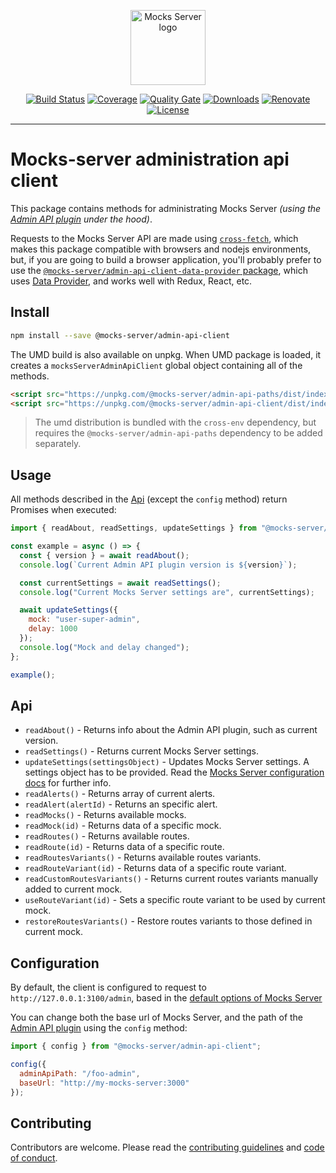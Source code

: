 <p align="center"><a href="https://mocks-server.org" target="_blank" rel="noopener noreferrer"><img width="120" src="https://www.mocks-server.org/img/logo_120.png" alt="Mocks Server logo"></a></p>

<p align="center">
  <a href="https://github.com/mocks-server/main/actions?query=workflow%3Abuild+branch%3Amaster"><img src="https://github.com/mocks-server/main/workflows/build/badge.svg?branch=master" alt="Build Status"></a>
  <a href="https://codecov.io/gh/mocks-server/main"><img src="https://codecov.io/gh/mocks-server/main/branch/master/graph/badge.svg?token=2S8ZR55AJV" alt="Coverage"></a>
  <a href="https://sonarcloud.io/project/overview?id=mocks-server_main_admin-api-client"><img src="https://sonarcloud.io/api/project_badges/measure?project=mocks-server_main_admin-api-client&metric=alert_status" alt="Quality Gate"></a>
  <a href="https://www.npmjs.com/package/@mocks-server/admin-api-client"><img src="https://img.shields.io/npm/dm/@mocks-server/admin-api-client.svg" alt="Downloads"></a>
  <a href="https://renovatebot.com"><img src="https://img.shields.io/badge/renovate-enabled-brightgreen.svg" alt="Renovate"></a>
  <a href="https://github.com/mocks-server/main/blob/master/packages/admin-api-client/LICENSE"><img src="https://img.shields.io/npm/l/@mocks-server/admin-api-client.svg" alt="License"></a>
</p>

---

# Mocks-server administration api client

This package contains methods for administrating Mocks Server _(using the [Admin API plugin](https://github.com/mocks-server/plugin-admin-api) under the hood)_.

Requests to the Mocks Server API are made using [`cross-fetch`](https://www.npmjs.com/package/cross-fetch), which makes this package compatible with browsers and nodejs environments, but, if you are going to build a browser application, you'll probably prefer to use the [`@mocks-server/admin-api-client-data-provider` package](https://www.npmjs.com/package/@mocks-server/admin-api-client-data-provider), which uses [Data Provider](https://www.data-provider.org), and works well with Redux, React, etc.

## Install

```bash
npm install --save @mocks-server/admin-api-client
```

The UMD build is also available on unpkg. When UMD package is loaded, it creates a `mocksServerAdminApiClient` global object containing all of the methods.

```html
<script src="https://unpkg.com/@mocks-server/admin-api-paths/dist/index.umd.js"></script>
<script src="https://unpkg.com/@mocks-server/admin-api-client/dist/index.umd.js"></script>
```

> The umd distribution is bundled with the `cross-env` dependency, but requires the `@mocks-server/admin-api-paths` dependency to be added separately.

## Usage

All methods described in the [Api](#api) (except the `config` method) return Promises when executed:

```js
import { readAbout, readSettings, updateSettings } from "@mocks-server/admin-api-client";

const example = async () => {
  const { version } = await readAbout();
  console.log(`Current Admin API plugin version is ${version}`);

  const currentSettings = await readSettings();
  console.log("Current Mocks Server settings are", currentSettings);

  await updateSettings({
    mock: "user-super-admin",
    delay: 1000
  });
  console.log("Mock and delay changed");
};

example();
```

## Api

* `readAbout()` - Returns info about the Admin API plugin, such as current version.
* `readSettings()` - Returns current Mocks Server settings.
* `updateSettings(settingsObject)` - Updates Mocks Server settings. A settings object has to be provided. Read the [Mocks Server configuration docs](https://www.mocks-server.org/docs/configuration-options) for further info.
* `readAlerts()` - Returns array of current alerts.
* `readAlert(alertId)` - Returns an specific alert.
* `readMocks()` - Returns available mocks.
* `readMock(id)` - Returns data of a specific mock.
* `readRoutes()` - Returns available routes.
* `readRoute(id)` - Returns data of a specific route.
* `readRoutesVariants()` - Returns available routes variants.
* `readRouteVariant(id)` - Returns data of a specific route variant.
* `readCustomRoutesVariants()` - Returns current routes variants manually added to current mock.
* `useRouteVariant(id)` - Sets a specific route variant to be used by current mock.
* `restoreRoutesVariants()` - Restore routes variants to those defined in current mock.

## Configuration

By default, the client is configured to request to `http://127.0.0.1:3100/admin`, based in the [default options of Mocks Server](https://www.mocks-server.org/docs/configuration-options)

You can change both the base url of Mocks Server, and the path of the [Admin API plugin][plugin-admin-api-url] using the `config` method:

```js
import { config } from "@mocks-server/admin-api-client";

config({
  adminApiPath: "/foo-admin",
  baseUrl: "http://my-mocks-server:3000"
});
```

## Contributing

Contributors are welcome.
Please read the [contributing guidelines](.github/CONTRIBUTING.md) and [code of conduct](.github/CODE_OF_CONDUCT.md).

[plugin-admin-api-url]: https://github.com/mocks-server/plugin-admin-api
